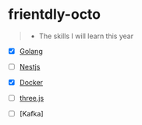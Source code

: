 # frientdly-octo
> * The skills I will learn this year 


 - [x] [Golang](https://go.dev/)
- [ ]   [Nestjs](https://nestjs.com/)
- [x]   [Docker](https://www.docker.com/)
- [ ]   [three.js](https://threejs.org/)
- [ ]   [Kafka]

 
  
 
